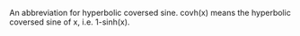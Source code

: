 An abbreviation for hyperbolic coversed sine. covh(x) means the
hyperbolic coversed sine of x, i.e. 1-sinh(x).
